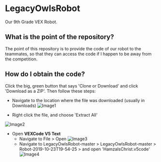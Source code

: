 # LegacyOwlsRobot
Our 9th Grade VEX Robot.

## What is the point of the repository?
The point of this repository is to provide the code of our robot to the teammates, so that they can access the code if I happen to be away from the competition.

## How do I obtain the code?
Click the big, green button that says 'Clone or Download' and click 'Download as a ZIP'. Then follow these steps:


- Navigate to the location where the file was downloaded (usually in Downloads)
![Image1](https://user-images.githubusercontent.com/45521362/68627283-06e3e380-04a3-11ea-95c8-adaa8cd640c4.png "Optional title")

- Right click the file, and choose 'Extract All'

![Image2](https://user-images.githubusercontent.com/45521362/68627284-077c7a00-04a3-11ea-939f-01597530dd35.png "Optional title")

- Open **VEXCode V5 Text**
  - Navigate to File > Open
 ![Image3](https://user-images.githubusercontent.com/45521362/68627285-077c7a00-04a3-11ea-8df1-bceeb5d817ed.png "Optional title")
  - Navigate to LegacyOwlsRobot-master > LegacyOwlsRobot-master > Robot-2019-10-23T19-54-25 > and open 'HamzaIsChrist.v5code'
 ![Image4](https://user-images.githubusercontent.com/45521362/68627286-077c7a00-04a3-11ea-829f-250562c99bf5.png "Optional title")
